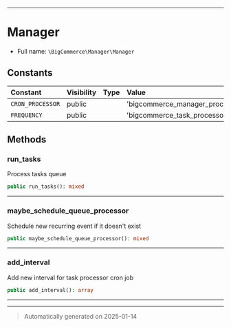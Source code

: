 ***

# Manager





* Full name: `\BigCommerce\Manager\Manager`


## Constants

| Constant | Visibility | Type | Value |
|:---------|:-----------|:-----|:------|
|`CRON_PROCESSOR`|public| |&#039;bigcommerce_manager_processor&#039;|
|`FREQUENCY`|public| |&#039;bigcommerce_task_processor_frequency&#039;|


## Methods


### run_tasks

Process tasks queue

```php
public run_tasks(): mixed
```












***

### maybe_schedule_queue_processor

Schedule new recurring event if it doesn't exist

```php
public maybe_schedule_queue_processor(): mixed
```












***

### add_interval

Add new interval for task processor cron job

```php
public add_interval(): array
```












***


***
> Automatically generated on 2025-01-14
